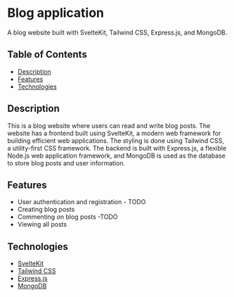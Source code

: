  # Blog application

A blog website built with SvelteKit, Tailwind CSS, Express.js, and MongoDB.

## Table of Contents

- [Description](#description)
- [Features](#features)
- [Technologies](#technologies)

## Description

This is a blog website where users can read and write blog posts. The website has a frontend built using SvelteKit, a modern web framework for building efficient web applications. The styling is done using Tailwind CSS, a utility-first CSS framework. The backend is built with Express.js, a flexible Node.js web application framework, and MongoDB is used as the database to store blog posts and user information.


## Features

  - User authentication and registration - TODO
  - Creating blog posts
  - Commenting on blog posts -TODO
  - Viewing all posts

  ## Technologies

- [SvelteKit](https://kit.svelte.dev/)
- [Tailwind CSS](https://tailwindcss.com/)
- [Express.js](https://expressjs.com/)
- [MongoDB](https://www.mongodb.com/)
